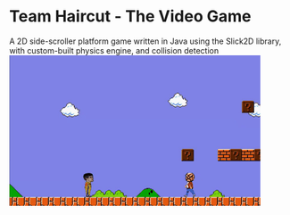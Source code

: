 # Team Haircut - The Video Game
A 2D side-scroller platform game written in Java using the Slick2D library, with custom-built physics engine, and collision detection<br>
![alt text](https://github.com/TeamHaircut/TeamHaircutVideoGame/blob/master/demo0.gif)


